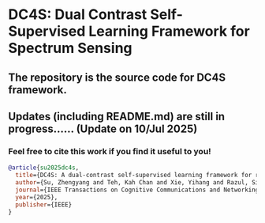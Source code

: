 # DC4S: Dual Contrast Self-Supervised Learning Framework for Spectrum Sensing

## The repository is the source code for DC4S framework.

## Updates (including README.md) are still in progress......  (Update on 10/Jul 2025)

### Feel free to cite this work if you find it useful to you!

```bibtex
@article{su2025dc4s,
  title={DC4S: A dual-contrast self-supervised learning framework for robust and efficient spectrum sensing with limited labeled data},
  author={Su, Zhengyang and Teh, Kah Chan and Xie, Yihang and Razul, Sirajudeen Gulam and Kot, Alex C},
  journal={IEEE Transactions on Cognitive Communications and Networking},
  year={2025},
  publisher={IEEE}
}
